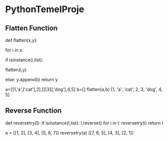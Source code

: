 # PythonTemelProje
## Flatten Function
<p>def flatten(x,y):</p>
	<p>for i in x:</p>
		<p>if isinstance(i,list):</p>
			<p>flatten(i,y)</p>
		else:
			y.append(i)
	return y

a=[[1,'a',['cat'],2],[[[3]],'dog'],4,5]
b=[]
flatten(a,b)
[1, 'a', 'cat', 2, 3, 'dog', 4, 5]

## Reverse Function
def reversetry(l):
	if isinstance(l,list):
		l.reverse()
		for i in l:
			reversetry(i)
	return l

a = [[1, 2], [3, 4], [5, 6, 7]]
reversetry(a)
[[7, 6, 5], [4, 3], [2, 1]]
